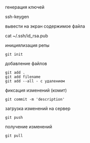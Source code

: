 генерация ключей

ssh-keygen

вывести на экран содержимое файла

cat ~/.ssh/id_rsa.pub

инициялизация репы

    git init 

добавление файлов

    git add .
    git add filename
    git add --all - с удалением

фиксация изменений (комит)

    git commit -m 'description'
 
загрузка изменений на сервер

    git push

получение изменений

    git pull
